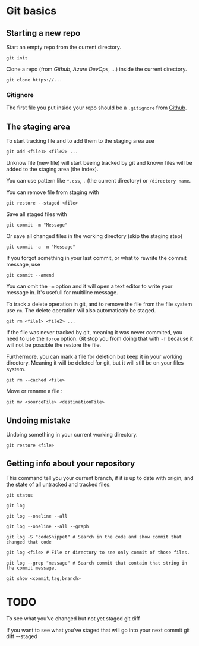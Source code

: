 # Git basics

## Starting a new repo

Start an empty repo from the current directory.

```Shell
git init
```

Clone a repo (from *Github*, *Azure DevOps*, ...) inside the current directory.

```Shell
git clone https://...
```

### Gitignore

The first file you put inside your repo should be a `.gitignore` from [Github](https://github.com/github/gitignore).

## The staging area

To start tracking file and to add them to the staging area use 

```Shell
git add <file1> <file2> ...
```

Unknow file (new file) will start beeing tracked by git and known files will be added to the staging area (the index).

You can use pattern like `*.css`, `.` (the current directory) or `/directory name`.

You can remove file from staging with

```Shell
git restore --staged <file>
```

Save all staged files with

```Shell
git commit -m "Message"
```

Or save all changed files in the working directory (skip the staging step)

```Shell
git commit -a -m "Message"
```

If you forgot something in your last commit, or what to rewrite the commit message, use 

```Shell
git commit --amend
```

You can omit the `-m` option and it will open a text editor to write your message in. It's usefull for multiline message.

To track a delete operation in git, and to remove the file from the file system use `rm`. The delete operation wil also automaticaly be staged.

```Shell
git rm <file1> <file2> ...
```

If the file was never tracked by git, meaning it was never commited, you need to use the `force` option. Git stop you from doing that with `-f` because it will not be possible the restore the file.

Furthermore, you can mark a file for deletion but keep it in your working directory. Meaning it will be deleted for git, but it will still be on your files system.

```Shell
git rm --cached <file>
```

Move or rename a file : 

```Shell
git mv <sourceFile> <destinationFile>
```

## Undoing mistake

Undoing something in your current working directory.

```Shell
git restore <file>
```

## Getting info about your repository

This command tell you your current branch, if it is up to date with origin, and the state of all untracked and tracked files.

```Shell
git status
```

```Shell
git log

git log --oneline --all

git log --oneline --all --graph
```

```Shell
git log -S "codeSnippet" # Search in the code and show commit that changed that code

git log <file> # File or directory to see only commit of those files. 

git log --grep "message" # Search commit that contain that string in the commit message.
```

```Shell
git show <commit,tag,branch>
```

# TODO

To see what you’ve changed but not yet staged
git diff 

If you want to see what you’ve staged that will go into your next commit
git diff --staged
